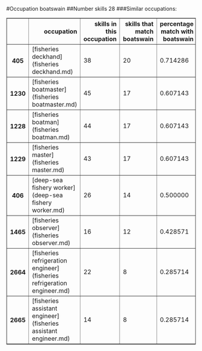 #Occupation boatswain
##Number skills 28
###Similar occupations:
<table border="1" class="dataframe">
  <thead>
    <tr style="text-align: right;">
      <th></th>
      <th>occupation</th>
      <th>skills in this occupation</th>
      <th>skills that match boatswain</th>
      <th>percentage match with boatswain</th>
      <th>skills not in boatswain</th>
    </tr>
  </thead>
  <tbody>
    <tr>
      <th>405</th>
      <td>[fisheries deckhand](fisheries deckhand.md)</td>
      <td>38</td>
      <td>20</td>
      <td>0.714286</td>
      <td>18</td>
    </tr>
    <tr>
      <th>1230</th>
      <td>[fisheries boatmaster](fisheries boatmaster.md)</td>
      <td>45</td>
      <td>17</td>
      <td>0.607143</td>
      <td>28</td>
    </tr>
    <tr>
      <th>1228</th>
      <td>[fisheries boatman](fisheries boatman.md)</td>
      <td>44</td>
      <td>17</td>
      <td>0.607143</td>
      <td>27</td>
    </tr>
    <tr>
      <th>1229</th>
      <td>[fisheries master](fisheries master.md)</td>
      <td>43</td>
      <td>17</td>
      <td>0.607143</td>
      <td>26</td>
    </tr>
    <tr>
      <th>406</th>
      <td>[deep-sea fishery worker](deep-sea fishery worker.md)</td>
      <td>26</td>
      <td>14</td>
      <td>0.500000</td>
      <td>12</td>
    </tr>
    <tr>
      <th>1465</th>
      <td>[fisheries observer](fisheries observer.md)</td>
      <td>16</td>
      <td>12</td>
      <td>0.428571</td>
      <td>4</td>
    </tr>
    <tr>
      <th>2664</th>
      <td>[fisheries refrigeration engineer](fisheries refrigeration engineer.md)</td>
      <td>22</td>
      <td>8</td>
      <td>0.285714</td>
      <td>14</td>
    </tr>
    <tr>
      <th>2665</th>
      <td>[fisheries assistant engineer](fisheries assistant engineer.md)</td>
      <td>14</td>
      <td>8</td>
      <td>0.285714</td>
      <td>6</td>
    </tr>
  </tbody>
</table>
